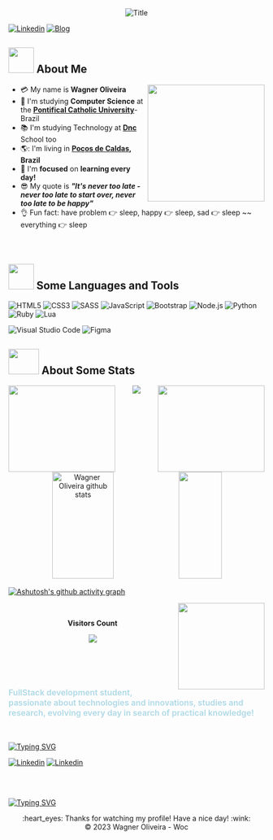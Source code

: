 <!-- Apresentação -->
<div align="center">
  <img src="https://readme-typing-svg.herokuapp.com?font=Architects+Daughter&color=%2338C2FF&size=50&center=true&vCenter=true&height=60&width=600&lines=+Heyy!+I'm+Wagner+%3C3;WOC+is+me!!!;Welcome+to+my+profile!" alt="Title"></img>
</div>

<!-- Linkedin | Netlify --> 
[![Linkedin](https://img.shields.io/badge/LinkedIn-0077B5?style=for-the-badge&logo=linkedin&logoColor=white)](https://www.linkedin.com/in/wagner-oliveira-161a821a9/)
[![Blog](https://img.shields.io/badge/Netlify-00C7B7?style=for-the-badge&logo=netlify&logoColor=white)](https://app.netlify.com/teams/wagneroliveira9819/overview)

<!-- Sobre mim -->

## <img src="https://raw.githubusercontent.com/nixin72/nixin72/master/wave.gif" width="50px" height="50px"></img> About Me

- :credit_card: My name is **Wagner Oliveira** <img src="https://media.giphy.com/media/scZPhLqaVOM1qG4lT9/giphy.gif" width="230" align="right"/>
- :school: I'm studying **Computer Science** at the **<a href="https://www.pucminas.br/destaques/Paginas/default.aspx" target=_blank>Pontifical Catholic University</a>**- Brazil
- :books: I'm studying Technology at <a href="https://www.escoladnc.com.br/" target=_blank>**Dnc**</a> School too 
- 🌎: I'm living in **<a href="https://www.minasgerais.com.br/pt/destinos/pocos-de-caldas" target=_blank>Poços de Caldas</a>, Brazil**
- :monocle_face: I'm **focused** on **learning every day!**
- :sunglasses: My quote is ***"It's never too late - never too late to start over, never too late to be happy"*** 
- :ok_hand: Fun fact: have problem :point_right: sleep, happy :point_right: sleep, sad :point_right: sleep ~~ everything :point_right: sleep <br><br><br>

<!-- Minhas Skills -->

## <img src="https://media2.giphy.com/media/QssGEmpkyEOhBCb7e1/giphy.gif?cid=ecf05e47a0n3gi1bfqntqmob8g9aid1oyj2wr3ds3mg700bl&rid=giphy.gif" width="50px" height="50px"> Some Languages and Tools

![HTML5](https://img.shields.io/badge/html5-%23E34F26.svg?style=for-the-badge&logo=html5&logoColor=white) ![CSS3](https://img.shields.io/badge/css3-%231572B6.svg?style=for-the-badge&logo=css3&logoColor=white) ![SASS](https://img.shields.io/badge/SASS-hotpink.svg?style=for-the-badge&logo=SASS&logoColor=white) ![JavaScript](https://img.shields.io/badge/javascript-%23323330.svg?style=for-the-badge&logo=javascript&logoColor=%23F7DF1E) ![Bootstrap](https://img.shields.io/badge/bootstrap-%23563D7C.svg?style=for-the-badge&logo=bootstrap&logoColor=white) ![Node.js](https://img.shields.io/badge/Node.js-43853D?style=for-the-badge&logo=node.js&logoColor=white) ![Python](https://img.shields.io/badge/Python-14354C?style=for-the-badge&logo=python&logoColor=white) ![Ruby](https://img.shields.io/badge/Ruby-CC342D?style=for-the-badge&logo=ruby&logoColor=white) ![Lua](https://img.shields.io/badge/Lua-2C2D72?style=for-the-badge&logo=lua&logoColor=white)

![Visual Studio Code](https://img.shields.io/badge/Visual%20Studio%20Code-0078d7.svg?style=for-the-badge&logo=visual-studio-code&logoColor=white) ![Figma](https://img.shields.io/badge/Figma-F24E1E?style=for-the-badge&logo=figma&logoColor=white)

<!-- Contribuições.. Gráficos --> 

## <img src="https://media0.giphy.com/media/cNZqrH5IzOG0xrlWks/giphy.gif?cid=ecf05e47map255q427en9uprqc1sb0unjq5k4fnqg5pmhhs4&rid=giphy.gif&ct=s" width="60px" height="50px"> About Some Stats

<div align="center">
  <img src="https://media.giphy.com/media/1n92hYPiFQ0efcCtrF/giphy.gif" width="210px" height="170px" align="right">
  <img src="http://github-readme-streak-stats.herokuapp.com?user=wagneroliver23&theme=algolia&background=0d1117&hide_border=true" />
  <img src="https://media.giphy.com/media/1Be4g2yeiJ1QfqaKvz/giphy.gif" width="210px" height="170px" align="left">
</div>
<div align="center">  
  <img width="49%" height="210px" src="https://github-readme-stats.vercel.app/api?username=wagneroliver23&show_icons=true&count_private=true&hide_border=true&title_color=87CEFA&icon_color=FFD700&text_color=c9d1d9&bg_color=0d1117" alt="Wagner Oliveira github stats" /> 
  <img width="41%" height="210px" src="https://github-readme-stats.vercel.app/api/top-langs/?username=wagneroliver23&layout=compact&hide_border=true&title_color=87CEFA&text_color=F0F8FF&bg_color=0d1117" />
</div>

<!-- Gráfico Contribuições --> 
[![Ashutosh's github activity graph](https://github-readme-activity-graph.cyclic.app/graph?username=wagneroliver23&bg_color=0d1117&color=87CEFA&line=FF0000&point=00FF00&area=true&hide_border=true)](https://github.com/ashutosh00710/github-readme-activity-graph)


<!-- Visitantes na Página -->
<img src="https://media.giphy.com/media/qVLeR93GlvsfKPT5pj/giphy.gif" width="170" align="right" />
<div align="center">
<br><p align="centre"><b>Visitors Count</b></p>
<p align="center"><img align="center" src="https://profile-counter.glitch.me/{wagneroliver23}/count.svg" /></p> 
<br>
</div>
<br>
<br>

<!-- Mais sobre mim -->
### <p style="color:lightblue;font-size:16px;font-weight:600">FullStack development student, passionate about technologies and innovations, studies and research, evolving every day in search of practical knowledge!
</p>
<br>

<!-- Contatos -->

[![Typing SVG](https://readme-typing-svg.demolab.com?font=Lobster=700&size=28&duration=8000&pause=2000&color=00BFFF&width=1000&lines=+Contact+me:)
](https://git.io/typing-svg) 

[![Linkedin](https://img.shields.io/badge/WhatsApp-25D366?style=for-the-badge&logo=whatsapp&logoColor=white)](https://web.whatsapp.com/send?phone=5535998723379)
[![Linkedin](https://img.shields.io/badge/Gmail-D14836?style=for-the-badge&logo=gmail&logoColor=white)](mailto:wagneroliveira9819@gmail.com?subject=Questions)



<br>
<br>

<!-- I want to contribute ... -->
[![Typing SVG](https://readme-typing-svg.demolab.com?font=Lobster=700&size=30&duration=3000&pause=75000&color=00BFFF&width=1000&lines=+🌎I+want+to+contribute+to+a+better+world+by..programming❕🌎)
](https://git.io/typing-svg)

<!-- Thanks for watching --> 
<div align="center">
  :heart_eyes: Thanks for watching my profile! Have a nice day! :wink: <br/>
  &copy; 2023 Wagner Oliveira - Woc
</div>
